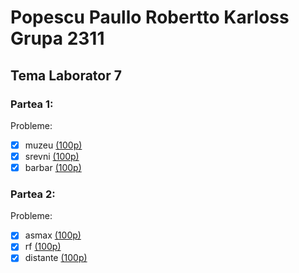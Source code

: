 # Popescu Paullo Robertto Karloss Grupa 2311

## Tema Laborator 7

### Partea 1:
Probleme:
- [x] muzeu [(100p)](https://www.infoarena.ro/job_detail/2824355?action=view-source)
- [x] srevni [(100p)](https://www.infoarena.ro/job_detail/2824712?action=view-source)
- [x] barbar [(100p)](https://www.infoarena.ro/job_detail/2830762?action=view-source)

### Partea 2:
Probleme:
- [x] asmax [(100p)](https://www.infoarena.ro/job_detail/2830889?action=view-source)
- [x] rf [(100p)](https://www.infoarena.ro/job_detail/2830720?action=view-source)
- [x] distante [(100p)](https://www.infoarena.ro/job_detail/2830907?action=view-source)
